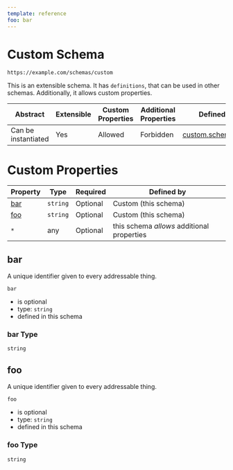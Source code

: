 ```yaml
---
template: reference
foo: bar
---
```


# Custom Schema

```
https://example.com/schemas/custom
```

This is an extensible schema. It has `definitions`, that can be used in other schemas. Additionally, it allows custom properties.

| Abstract | Extensible | Custom Properties | Additional Properties | Defined In |
|----------|------------|-------------------|-----------------------|------------|
| Can be instantiated | Yes | Allowed | Forbidden | [custom.schema.json](custom.schema.json) |

# Custom Properties

| Property | Type | Required | Defined by |
|----------|------|----------|------------|
| [bar](#bar) | `string` | Optional | Custom (this schema) |
| [foo](#foo) | `string` | Optional | Custom (this schema) |
| `*` | any | Optional | this schema *allows* additional properties |

## bar

A unique identifier given to every addressable thing.

`bar`
* is optional
* type: `string`
* defined in this schema

### bar Type


`string`






## foo

A unique identifier given to every addressable thing.

`foo`
* is optional
* type: `string`
* defined in this schema

### foo Type


`string`





